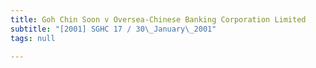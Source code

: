 ```yaml
---
title: Goh Chin Soon v Oversea-Chinese Banking Corporation Limited
subtitle: "[2001] SGHC 17 / 30\_January\_2001"
tags: null

---
```


